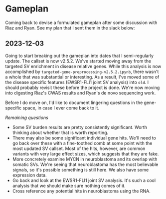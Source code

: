 # Gameplan

Coming back to devise a formulated gameplan after some discussion with Riaz and Ryan. See my plan that I sent them in the slack below:

## 2023-12-03

Going to start breaking out the gameplan into dates that I semi-regularly update. The callset is now v2.5.2. We've started moving away from the targeted SV enrichment in disease relative genes. While this analysis is now accomplished by `targeted-gene-preprocessing-v2.5.2.ipynb`, there wasn't a whole that was substantial or interesting. As a result, I've moved some of the disease specific features (EWSR1-FLI1 joint SV analysis) into `old`. I should probably revisit these before the project is done. We're now moving into digesting Riaz's CWAS results and Ryan's de novo sequencing work.

Before I do move on, I'd like to document lingering questions in the gene-specific space, in case I ever come back to it.

*Remaining questions*
* Some SV burden results are pretty consistently significant. Worth thinking about whether that is worth reporting.
* There may also be some significant individual gene hits. We'll need to go back over these with a fine-toothed comb at some point with the most updated SV callset. Most of the hits, however, are common variants with very large effect sizes, which suggests that they are fake.
* More concretely examine MYCN in neuroblastoma and its overlap with somatic SVs. We're seeing that neuroblastoma has the most believable signals, so it's possible something is still here. We also have some expression data.
* Go back and look at the EWSR1-FLI1 joint SV analysis. It's such a cool analysis that we should make sure nothing comes of it.
* Cross reference any potential hits in neuroblastoma using the RNA.